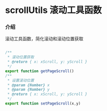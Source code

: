 # scrollUtils 滚动工具函数

### 介绍

滚动工具函数，简化滚动和滚动位置获取

```js

/**
 * 滚动位置获取
 * @return { x: xScroll, y: yScroll }
 */
export function getPageScroll()
/**
 * 设置滚动位置
 * @param {Number} x
 * @param {Number} y
 * @return { x: xScroll, y: yScroll }
 */
export function setPageScroll(x,y)

```
